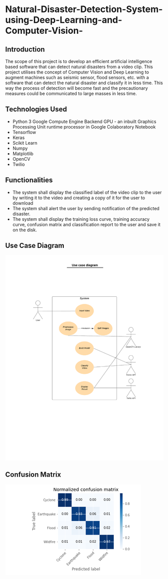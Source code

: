 # Natural-Disaster-Detection-System-using-Deep-Learning-and-Computer-Vision-

## Introduction
The scope of this project is to develop an efficient artificial intelligence based software that can detect natural disasters from a video clip. This project utilises the concept of Computer Vision and Deep Learning to augment machines such as seismic sensor, flood sensors, etc. with a software that can detect the natural disaster and classify it in less time. This way the process of detection will become fast and the precautionary measures could be communicated to large masses in less time.

## Technologies Used
* Python 3 Google Compute Engine Backend GPU - an inbuilt Graphics Processing Unit runtime processor in Google Colaboratory Notebook
* Tensorflow
* Keras
* Scikit Learn
* Numpy
* Matplotlib
* OpenCV
* Twilio

## Functionalities
* The system shall display the classified label of the video clip to the user by writing it to the video and creating a copy of it for the user to download
* The system shall alert the user by sending notification of the predicted disaster.
* The system shall display the training loss curve, training accuracy curve, confusion matrix and classification report to the user and save it on the disk.

## Use Case Diagram
![](Images/Use%20case%20diagram.png)

## Confusion Matrix
![](Images/confusion_matrix.png)
